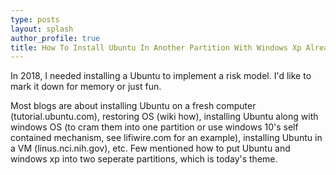 ```yaml
---
type: posts
layout: splash
author_profile: true
title: How To Install Ubuntu In Another Partition With Windows Xp Already In One Partition
---
```


In 2018, I needed installing a Ubuntu to implement a risk model. I'd like to mark it down for memory or just fun. 

Most blogs are about installing Ubuntu on a fresh computer (tutorial.ubuntu.com), restoring OS (wiki how), installing Ubuntu along with windows OS (to cram them into one partition or use windows 10's self contained mechanism, see lifiwire.com for an example), installing Ubuntu in a VM (linus.nci.nih.gov), etc. Few mentioned how to put Ubuntu and windows xp into two seperate partitions, which is today's theme.
